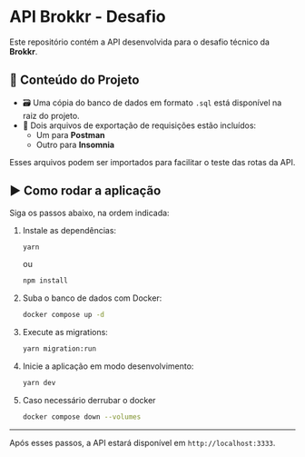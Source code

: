 
# API Brokkr - Desafio

Este repositório contém a API desenvolvida para o desafio técnico da **Brokkr**.

## 📂 Conteúdo do Projeto

- 🗃️ Uma cópia do banco de dados em formato `.sql` está disponível na raiz do projeto.
- 🔄 Dois arquivos de exportação de requisições estão incluídos:
  - Um para **Postman**
  - Outro para **Insomnia**

Esses arquivos podem ser importados para facilitar o teste das rotas da API.

## ▶️ Como rodar a aplicação

Siga os passos abaixo, na ordem indicada:

1. Instale as dependências:
   ```bash
   yarn
   ```
   ou
   ```bash
   npm install
   ```

2. Suba o banco de dados com Docker:
   ```bash
   docker compose up -d
   ```

3. Execute as migrations:
   ```bash
   yarn migration:run
   ```

4. Inicie a aplicação em modo desenvolvimento:
   ```bash
   yarn dev
   ```

5. Caso necessário derrubar o docker
   ```bash
   docker compose down --volumes
   ```

---

Após esses passos, a API estará disponível em `http://localhost:3333`.
